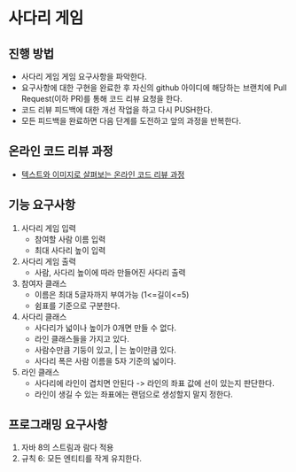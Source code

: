 # 사다리 게임
## 진행 방법
* 사다리 게임 게임 요구사항을 파악한다.
* 요구사항에 대한 구현을 완료한 후 자신의 github 아이디에 해당하는 브랜치에 Pull Request(이하 PR)를 통해 코드 리뷰 요청을 한다.
* 코드 리뷰 피드백에 대한 개선 작업을 하고 다시 PUSH한다.
* 모든 피드백을 완료하면 다음 단계를 도전하고 앞의 과정을 반복한다.

## 온라인 코드 리뷰 과정
* [텍스트와 이미지로 살펴보는 온라인 코드 리뷰 과정](https://github.com/nextstep-step/nextstep-docs/tree/master/codereview)

## 기능 요구사항
1. 사다리 게임 입력
    * 참여할 사람 이름 입력
    * 최대 사다리 높이 입력
2. 사다리 게임 출력
    * 사람, 사다리 높이에 따라 만들어진 사다리 출력
3. 참여자 클래스
    * 이름은 최대 5글자까지 부여가능 (1<=길이<=5)
    * 쉼표를 기준으로 구분한다. 
4. 사다리 클래스
    * 사다리가 넓이나 높이가 0개면 만들 수 없다.
    * 라인 클래스들을 가지고 있다. 
    * 사람수만큼 기둥이 있고, | 는 높이만큼 있다.  
    * 사다리 폭은 사람 이름을 5자 기준의 넓이다.
5. 라인 클래스
    * 사다리에 라인이 겹치면 안된다 -> 라인의 좌표 값에 선이 있는지 판단한다.
    * 라인이 생길 수 있는 좌표에는 랜덤으로 생성할지 말지 정한다.
## 프로그래밍 요구사항
1. 자바 8의 스트림과 람다 적용
2. 규칙 6: 모든 엔티티를 작게 유지한다. 